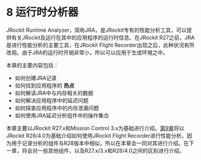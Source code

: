 <a name="8"></a>
# 8 运行时分析器

JRockit Runtime Analyzer，简称JRA，是JRockit专有的性能分析工具，可以提供有关JRockit及运行在其中的应用程序的运行时信息。在JRockit R27之前，JRA是进行性能分析的主要工具，在JRockit Flight Recorder出现之后，此种状况有所改观。由于JRA的运行时开销非常小，所以可以应用于生成环境之中。

本章的主要内容包括：

* 如何创建JRA记录
* 如何找到应用程序的 **热点**
* 如何解读JRA中与内存相关的数据
* 如何解决应用程序中的延迟问题
* 如何探查应用程序中的内存泄漏问题
* 如何使用JRA延迟分析组件中的操作集合

本章主要以JRockit R27.x和Mission Control 3.x为基础进行介绍。[第9章][1]将以JRockit R28/4.0为基础介绍如何使用JRockit Flight Recorder进行性能分析。因为用于记录分析的组件与R28版本中相似，所以在本章会一同对其进行介绍。在下一章，将会对一些其他组件，以及R27.x/3.x和R28/4.0之间的区别进行介绍。




[1]:    ../chap9/9.md#9